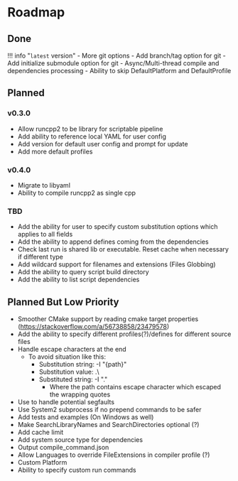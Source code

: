 # Roadmap

## Done

!!! info "`latest` version"
    - More git options
        - Add branch/tag option for git
        - Add initialize submodule option for git
    - Async/Multi-thread compile and dependencies processing
    - Ability to skip DefaultPlatform and DefaultProfile


## Planned

### v0.3.0

- Allow runcpp2 to be library for scriptable pipeline
- Add ability to reference local YAML for user config
- Add version for default user config and prompt for update
- Add more default profiles

### v0.4.0

- Migrate to libyaml
- Ability to compile runcpp2 as single cpp

### TBD

- Add the ability for user to specify custom substitution options which applies to all fields
- Add the ability to append defines coming from the dependencies
- Check last run is shared lib or executable. Reset cache when necessary if different type
- Add wildcard support for filenames and extensions (Files Globbing)
- Add the ability to query script build directory
- Add the ability to list script dependencies

## Planned But Low Priority

- Smoother CMake support by reading cmake target properties (https://stackoverflow.com/a/56738858/23479578)
- Add the ability to specify different profiles(?)/defines for different source files
- Handle escape characters at the end
    - To avoid situation like this:
        - Substitution string: -I "{path}"
        - Substitution value: .\
        - Substituted string: -I ".\"
            - Where the path contains escape character which escaped the wrapping quotes
- Use <csignal> to handle potential segfaults
- Use System2 subprocess if no prepend commands to be safer
- Add tests and examples (On Windows as well)
- Make SearchLibraryNames and SearchDirectories optional (?)
- Add cache limit
- Add system source type for dependencies
- Output compile_command.json
- Allow Languages to override FileExtensions in compiler profile (?)
- Custom Platform
- Ability to specify custom run commands

